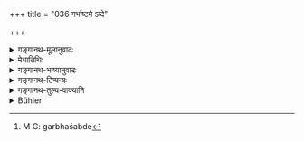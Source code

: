 +++
title = "036 गर्भाष्टमे ऽब्दे"

+++

<details><summary>गङ्गानथ-मूलानुवादः</summary>

In the eighth year from conception one should perform the initiation of the Brāhmaṇa; of the king in the eleventh year from conception; and of the Vaiśya in the twelfth.—(36)
</details>

<details><summary>मेधातिथिः</summary>

गर्भस्थस्य यः संवत्सरस् तत आरभ्यते यो ऽष्टमो ऽब्दः । गर्भशब्देन[^१६८] साहचर्यात् संवत्सरो लक्ष्यते । न हि मुख्यया वृत्त्या गर्भस्य संवत्सरो ऽष्टम इति व्यपदेशं लभते । तस्मिन्न् **औपनायनं ब्राह्मणस्य कुर्वीत** । उपनयनम् एवौपनायनं स्वार्थिको ऽण् । "अन्येषाम् अपि दृश्यते" (पाण् ६.३.१८७) इत्य् उत्तर्पदस्य दीर्घः । छान्दसत्वाद् वोभयपदवृद्धिः । उपनयनम् इति हि एष संस्कारो वेदविदां गृह्यस्मृतिषु प्रसिद्धो माउज्ञीबन्धनापरपर्यायः । उपनीयते समीपं प्राप्यते येनाचार्यस्य स्वाध्यायाध्ययनार्थं कुड्यं कटं वा कर्तुं तद् उपनयनम् । विशिष्टस्य संस्कारकर्मणो नामधेयम् एतत् । 


[^१६८]:
     M G: garbhaśabde

- **गर्भाद् एकादशे राज्ञः** । गर्भात् प्रभृति गर्भाद् वा परो य एकादशो ऽब्दस् तत्र क्षत्रियस्य कर्तव्यम् । राजशब्दो ऽयं क्षत्रियजातिवचनो नाभिषेकादिगुणयोगम् अपेक्षते ग्रन्थेषु तथा प्रयोगदर्शनात्, ब्राह्मणादिजातिशब्दसाहचर्याच् च । गुणविधिषु च क्षत्रियशब्ददर्शनात् "क्षत्रियस्य तु मौर्वी" (म्ध् २.४२) इति । यस् तु राजशब्दस्य क्षत्रियाद् अन्यत्र जनपदेश्वरे वैश्यादौ प्रयोगः स गौण इति वक्ष्यामः । मुख्ये चासति गौणस्य ग्रहणम् । तथा च गृह्यकारः- "अष्टमे वर्षे ब्राह्मणम् उपनयेद् एकादशे क्षत्रियं द्वादशे वैश्यम्" (आश्ग् १.१७.१–४) इति । भगवांश् च पाणिनिः एवम् एव प्रतिपन्नो राज्ञः कर्म राज्यम् इति राज्यशब्दस्य राजशब्दं प्रति प्रकृतित्वं ब्रुवन्न् एव जनपदैश्वर्येण राजशब्दार्थप्रसिद्धिम् आह । एवं **गर्भात् तु द्वादशे** ऽब्दे **विशः** वैश्यस्य ॥ २.३६ ॥
</details>

<details><summary>गङ्गानथ-भाष्यानुवादः</summary>

Counting from the year that one spends in the mother’s womb, when the child reaches the eighth year;—the term ‘*garbha*’ stands for the *year* spent in the womb; this indication being due to the presence of the term ‘year,’ ‘*abda*’; certainly the ‘year’ could never be the ‘eighth’ from ‘*garbha*,’ if this latter were taken in its direct sense;—in this year
*one should perform the Initiation of the Brāhmaṇa*.

The term ‘*aupanāyanam*’ stands for ‘*upamyanam*,’ the ‘*aṇ*’ affix having the reflexive sense; and the lengthening of the vowel in the latter term (‘*nayanam*’) being in accordance with (*Pāṇini* 6.3.198); or the lengthening of the vowels of both terms (‘*upa*’ and ‘*nayanam*’) may be regarded as a Vedic anomaly.

‘*Upanayana*,’ ‘Initiation,’ is the name of a sacrament described in the
*Gṛhyasūtras* and well-known to Vedic scholars, its other name is
‘*Mauñjī-bandha*,’ ‘*Girdle-Investiture*.’ That ceremony in which the child is taken over to—made over to—(*upanīyate*)—the teacher, for the purposes of teaching—and not for any such other purpose as the building of a Avail, or the making of a mat—is what is called ‘*Upanayana*.’ It is the name of a particular sacramental rite.

‘*Of the King in the eleventh year from conception*’;—for the
*Kṣatṭriya* the ceremony should be performed in the eleventh year ‘*from
conception*,’—*i.e*., ‘*beginning* *from* conception,’ or ‘*after* conception.’

The term ‘king’ ‘*rājan*’ (in ‘*rājñaḥ*’) should he taken as standing for the Kṣatriya caste; and does not necessarily mean one who is a duly anointed king; firstly because such is the sense in which the word is generally used in books; secondly because in the present context it occurs along with the terms ‘*Brāhmaṇa*’ and the rest (which are all denotative of *castes*); and thirdly because we find the term ‘*Kṣatriya*’ used in the rules that follow regarding the details of the ceremony; *e.g*., it is raid that ‘the girdle of the Kṣatriya should consist of the bow-string’ (below, Verse 12). It is true that the term ‘king’ is sometimes used in the sense of the ‘rulers’ of ‘countries,’ and as such applied to *Vaiśyas* and other castes also; but such usage is purely figurative and indirect. And the figurative meaning of a word can be accepted only when the original direct meaning is found inapplicable. That the term ‘king’ in the text stands for the *Kṣatriya* is shown by the following words of the author of the *Gṛhya-sutra*—‘One should initiate the Brāhmaṇa in the eighth year, the *Kṣatriya* in the eleventh and the Vaiśya in the twefth.’ It is on this understanding that the revered Pāṇini derives the word ‘*rājya*’ (‘Kingship’) from the word ‘*rājan*’ (King), explaining it as ‘the function the King,’ and hence used in the ordinary sense of ‘lord of country’ \[ *i.e*., the ‘function of ruling a country’ really belongs to the Kṣatriya caste, and when persons of other castes arc called ‘King’ their title is based upon their doing ‘the work of the King’\].

*Of the Vaiśya, the ceremony should be performed in the twelfth year
from conception*.—(86)
</details>

<details><summary>गङ्गानथ-टिप्पन्यः</summary>

This verse is quoted in *Hemādri* (Pariśeṣa, p. 745);—in
*Gadādharapaddhati* (Kālasāra, p. 220), which explains that “*Upanayana*
is to be derived as ‘*Nayanam evanāyanam*’ and then the prefix ‘*Upa*’ added;—in *Saṃskāramayūkha* (p. 32);—and in *Smṛticandrikā* (Saṃskāra, p. 68), which adds that in the case of the Kṣatriya and the Vaiśya also the years are to be counted from the one spent in the womb.

It has been quoted in *Madanapārijāta* (p. 17); and in *Parāśaramādhava* (Ācāra, p. 446).

*Vīramitrodaya* (Saṃskāra, p. 344) explains the reason for the eighth,
eleventh and twelfth years being regarded as the best for the Brāhmaṇa, the Kṣatriya and the Vaiśya respectively. The Gāyatrī mantra is sacred for the Brāhmaṇa and its foot contains eight syllables; the Triṣtup for the Kṣatriya contains a foot of eleven syllables, and the Jagati for the Vaiśya has a foot of twelve syllables.
</details>

<details><summary>गङ्गानथ-तुल्य-वाक्यानि</summary>

*Gautama-Dharmasūtra*, 1-7, 8, 13.—‘For the Brāhmaṇa, the Upanayana
daring the eighth year;—for the Kṣatriya and the Vaiśya, during the eleventh and twelfth years, respectively.’

*Gautama* (Aparārka, p. 32).—‘*Initiation* during the eighth, fifth or
ninth year; the eighth year from conception is the time fixed for all, the ninth or the fifth only for those with distinct motives.’

*Baudhāyana-Dharmasūtra*, 2.8-10.—‘The years in this connection being
computed from conception,—the Upanayana of the Brāhmaṇa should be performed during the eighth year;—three years after the eighth, of the Kṣatriya;—and after one more year, of the Vaiśya.’

*Vaśiṣṭha-Smṛti*, 11.44.—‘The Upanayana of the Brāhmaṇa should be done
during the eighth year from conception, of the Kṣatriya during the eleventh year from conception, and of the Vaiśya during the twelfth year from conception.’ *Viṣṇu*, 27.15-17.—‘The Upanayana of the Brāhmaṇa during the eighth year from conception; of the Kṣatriya during the eleventh year from conception; of the Vaiśnava during the twelfth year from conception.’

*Yājñavalkya*, 1.14.—‘The Brāhmaṇa’s Upanayana?s?? be performed either
during the eighth year from conception, or during the eighth year (from birth); the Kṣatriya’s during the eleventh year; the Vaiśya’s during the twelfth year; according to some, it is to be done in accordance with the practice prevailing in the family.’

*Āśvalāyana* - *Gṛhyasūtrā*, 1.19.1-4.—‘The Brāhmaṇa’s, Upanayana should
be done during the eighth year, or during the eighth year from conception; the Kṣatriya’s during the eleventh year; the Vaiśya’s during the twelfth year.’

*Pāraskara-Gṛhyasūtrā*, 1-2.1-3.—‘The Brāhmaṇa’s Upanayana should be
performed during the eighth vear, or during the eighth year from conception; the Kṣatriya’s during the eleventh year; the Vaiśya’s during the twelfth year.’

*Gobhila-Gṛhyasūtrā*, 1.10.1-3.—‘The Upanayana of the Brāhmaṇa should be
done during the eighth year from conception; of the Kṣatriya, during the eleventh year; of the Vaiśya, during the twelfth year.’

*Āpastamba-Dharmasūtra*, 1.19.—‘The Upanayana of the Brāhmaṇa should be
done during the spring, of the Kṣatriya during the summer, and of the Vaiśya, during the autumn. Of the Brāhmaṇa during the eighth year from conception, of the Kṣatriya, during the twelfth year from conception.’

*Śruti* (Vīramitrodaya, Saṃskāra, p. 339).—‘The Upanayana of the
Brāhmaṇa should he performed when he is eight years old.’

*Āśvalāyana-Smṛti* (Do., p. 340).—‘The Brāhmaṇa should acquire the
‘twice-born’ state during the eighth year from conception, or during the eighth, or the tenth year; the Kṣatriya during the eleventh year: and the Vaiśya during the twelfth year.

*Nārada* (Do., p. 31-1).—‘For the Brāhmaṇa, the Upanayana should be
performed during the eighth year, either from conception or from birth; for Kṣatriyas, during the eleventh year, and for Vaiśyas during the twelfth year.’

*Paiṭhīnasi* (Do., p. 310).—‘The Upanayana of the Brāhmaṇa should he
performed during the fifth year from conception or during the eighth year from conception; of the Kṣatriya during the eleventh year from conception; of the Vaiśya, during the twelfth year.’

*Laugākṣi* (Do., p. 311'.—‘The Brāhmaṇa’s Upanayana during the seventh
year; of the Kṣatriya during the ninth year, and of the Vaiśya, during the eleventh year.’

*Budha* (Aparārka, p. 31).—‘The Brāhmaṇa should get himself initiated in
his eighth year from conception, during the spring.'

*Shannaka* (Do.).—‘One should initiate the Brāhmaṇa in his eighth year,
or in his eighth year from conception; the Kṣattnya in the eleventh and the Vaiśya in the twelfth year.’
</details>

<details><summary>Bühler</summary>

036	In the eighth year after conception, one should perform the initiation (upanayana) of a Brahmana, in the eleventh after conception (that) of a Kshatriya, but in the twelfth that of a Vaisya.
</details>
